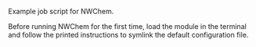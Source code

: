 Example job script for NWChem.

Before running NWChem for the first time, load the module in the
terminal and follow the printed instructions to symlink the default
configuration file.

